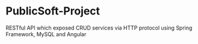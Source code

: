 # PublicSoft-Project
RESTful API which exposed CRUD services via HTTP protocol using Spring Framework, MySQL and Angular
